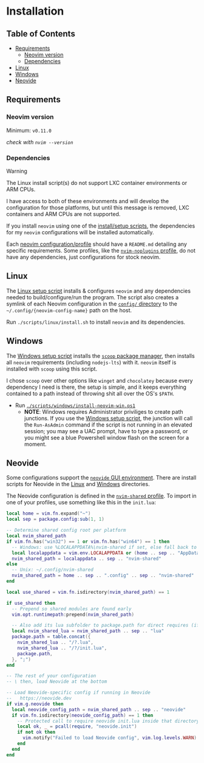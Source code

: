 # Installation <!-- omit in toc -->

## Table of Contents <!-- omit in toc -->

- [Requirements](#requirements)
  - [Neovim version](#neovim-version)
  - [Dependencies](#dependencies)
- [Linux](#linux)
- [Windows](#windows)
- [Neovide](#neovide)

## Requirements

### Neovim version

Minimum: `v0.11.0`

*check with `nvim --version`*

### Dependencies

> [!WARNING]
> The Linux install script(s) do not support LXC container environments or ARM CPUs.
> 
> I have access to both of these environments and will develop the configuration for those platforms,
but until this message is removed, LXC containers and ARM CPUs are not supported.

If you install `neovim` using one of the [install/setup scripts](./scripts/), the dependencies for my `neovim` configurations will be installed automatically.

Each [neovim configuration/profile](./config/) should have a `README.md` detailing any specific requirements. Some profiles, like the [`nvim-noplugins` profile](./config/nvim-noplugins/), do not have any dependencies, just configurations for stock neovim.

## Linux

The [Linux setup script](./scripts/linux/install.sh) installs & configures `neovim` and any dependencies needed to build/configure/run the program. The script also creates a symlink of each Neovim configuration in the [`config/` directory](./config/) to the `~/.config/{neovim-config-name}` path on the host.

Run `./scripts/linux/install.sh` to install `neovim` and its dependencies.

## Windows

The [Windows setup script](./scripts/windows/install-neovim-win.ps1) installs the [`scoop` package manager](https://scoop.sh), then installs all `neovim` requirements (including `nodejs-lts`) with it. `neovim` itself is installed with `scoop` using this script.

I chose `scoop` over other options like `winget` and `chocolatey` because every dependency I need is there, the setup is simple, and it keeps everything contained to a path instead of throwing shit all over the OS's `$PATH`.

- Run [`./scripts/windows/install-neovim-win.ps1`](./scripts/windows/install-neovim-win.ps1)
  - **NOTE**: Windows requires Administrator priviliges to create path junctions. If you use the [Windows setup script](./scripts/windows/install-neovim-win.ps1), the junction will call the `Run-AsAdmin` command if the script is not running in an elevated session; you may see a UAC prompt, have to type a password, or you might see a blue Powershell window flash on the screen for a moment.

## Neovide

Some configurations support the [`neovide` GUI environment](https://neovide.dev). There are install scripts for Neovide in the [Linux](./scripts/linux/install-neovide.sh) and [Windows](./scripts/windows/install-neovide.ps1) directories.

The Neovide configuration is defined in the [`nvim-shared` profile](./config/nvim-shared/lua/nvim-shared/neovide/). To import in one of your profiles, use something like this in the `init.lua`:

```lua
local home = vim.fn.expand("~")
local sep = package.config:sub(1, 1)

-- Determine shared config root per platform
local nvim_shared_path
if vim.fn.has("win32") == 1 or vim.fn.has("win64") == 1 then
  -- Windows: use %LOCALAPPDATA%\nvim-shared if set, else fall back to ~/AppData/Local/nvim-shared
  local localappdata = vim.env.LOCALAPPDATA or (home .. sep .. "AppData" .. sep .. "Local")
  nvim_shared_path = localappdata .. sep .. "nvim-shared"
else
  -- Unix: ~/.config/nvim-shared
  nvim_shared_path = home .. sep .. ".config" .. sep .. "nvim-shared"
end

local use_shared = vim.fn.isdirectory(nvim_shared_path) == 1

if use_shared then
  -- Prepend so shared modules are found early
  vim.opt.runtimepath:prepend(nvim_shared_path)

  -- Also add its lua subfolder to package.path for direct requires (if you still need it)
  local nvim_shared_lua = nvim_shared_path .. sep .. "lua"
  package.path = table.concat({
    nvim_shared_lua .. "/?.lua",
    nvim_shared_lua .. "/?/init.lua",
    package.path,
  }, ";")
end

-- The rest of your configuration
-- \ then, load Neovide at the bottom

-- Load Neovide-specific config if running in Neovide
--   https://neovide.dev
if vim.g.neovide then
  local neovide_config_path = nvim_shared_path .. sep .. "neovide"
  if vim.fn.isdirectory(neovide_config_path) == 1 then
    -- Protected call to require neovide init.lua inside that directory
    local ok, _ = pcall(require, "neovide.init")
    if not ok then
      vim.notify("Failed to load Neovide config", vim.log.levels.WARN)
    end
  end
end
```
